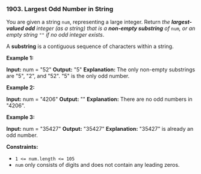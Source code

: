 ### 1903\. Largest Odd Number in String

You are given a string `num`, representing a large integer. Return _the **largest-valued odd** integer (as a string) that is a **non-empty substring** of_ `num`_, or an empty string_ `""` _if no odd integer exists_.

A **substring** is a contiguous sequence of characters within a string.

**Example 1:**

**Input:** num = "52"
**Output:** "5"
**Explanation:** The only non-empty substrings are "5", "2", and "52". "5" is the only odd number.

**Example 2:**

**Input:** num = "4206"
**Output:** ""
**Explanation:** There are no odd numbers in "4206".

**Example 3:**

**Input:** num = "35427"
**Output:** "35427"
**Explanation:** "35427" is already an odd number.

**Constraints:**

*   `1 <= num.length <= 105`
*   `num` only consists of digits and does not contain any leading zeros.
